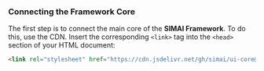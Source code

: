 ### Connecting the Framework Core 

The first step is to connect the main core of the **SIMAI Framework**. To do this, use the CDN. Insert the corresponding `<link>` tag into the `<head>` section of your HTML document:

```html
<link rel="stylesheet" href="https://cdn.jsdelivr.net/gh/simai/ui-core@main/distr/core.min.css">
```
